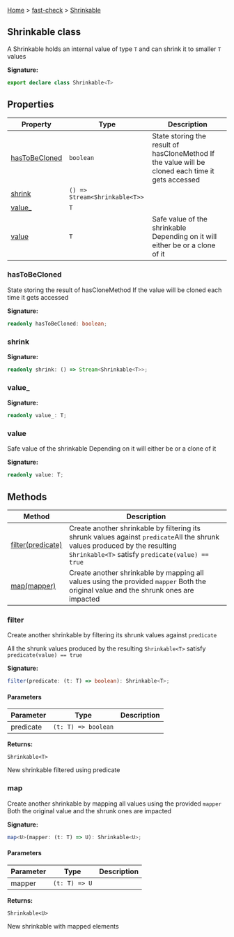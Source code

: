 [Home](/) &gt; [fast-check](../fast-check.md) &gt; [Shrinkable](Shrinkable.md)

## Shrinkable class

A Shrinkable<T> holds an internal value of type `T` and can shrink it to smaller `T` values

<b>Signature:</b>

```typescript
export declare class Shrinkable<T> 
```

## Properties

|  Property | Type | Description |
|  --- | --- | --- |
|  [hasToBeCloned](Shrinkable.md#hastobecloned) | <code>boolean</code> | State storing the result of hasCloneMethod If <true> the value will be cloned each time it gets accessed |
|  [shrink](Shrinkable.md#shrink) | <code>() =&gt; Stream&lt;Shrinkable&lt;T&gt;&gt;</code> |  |
|  [value\_](Shrinkable.md#value_) | <code>T</code> |  |
|  [value](Shrinkable.md#value) | <code>T</code> | Safe value of the shrinkable Depending on  it will either be  or a clone of it |

### hasToBeCloned

State storing the result of hasCloneMethod If <true> the value will be cloned each time it gets accessed

<b>Signature:</b>

```typescript
readonly hasToBeCloned: boolean;
```

### shrink

<b>Signature:</b>

```typescript
readonly shrink: () => Stream<Shrinkable<T>>;
```

### value\_

<b>Signature:</b>

```typescript
readonly value_: T;
```

### value

Safe value of the shrinkable Depending on  it will either be  or a clone of it

<b>Signature:</b>

```typescript
readonly value: T;
```

## Methods

|  Method | Description |
|  --- | --- |
|  [filter(predicate)](Shrinkable.md#filter) | Create another shrinkable by filtering its shrunk values against <code>predicate</code>All the shrunk values produced by the resulting <code>Shrinkable&lt;T&gt;</code> satisfy <code>predicate(value) == true</code> |
|  [map(mapper)](Shrinkable.md#map) | Create another shrinkable by mapping all values using the provided <code>mapper</code> Both the original value and the shrunk ones are impacted |

### filter

Create another shrinkable by filtering its shrunk values against `predicate`

All the shrunk values produced by the resulting `Shrinkable<T>` satisfy `predicate(value) == true`

<b>Signature:</b>

```typescript
filter(predicate: (t: T) => boolean): Shrinkable<T>;
```

#### Parameters

|  Parameter | Type | Description |
|  --- | --- | --- |
|  predicate | <code>(t: T) =&gt; boolean</code> |  |

<b>Returns:</b>

`Shrinkable<T>`

New shrinkable filtered using predicate

### map

Create another shrinkable by mapping all values using the provided `mapper` Both the original value and the shrunk ones are impacted

<b>Signature:</b>

```typescript
map<U>(mapper: (t: T) => U): Shrinkable<U>;
```

#### Parameters

|  Parameter | Type | Description |
|  --- | --- | --- |
|  mapper | <code>(t: T) =&gt; U</code> |  |

<b>Returns:</b>

`Shrinkable<U>`

New shrinkable with mapped elements

